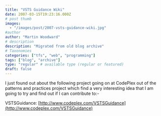 ```yaml
---
title: "VSTS Guidance Wiki"
date: 2007-03-15T19:23:16.000Z
# post thumb
images:
  - "/images/post/2007-vsts-guidance-wiki.jpg"
#author
author: "Martin Woodward"
# description
description: "Migrated from old blog archive"
# Taxonomies
categories: ["tfs", "web", "programming"]
tags: ["blog", "archive"]
type: "regular" # available type (regular or featured)
draft: false
---
```


I just found out about the following project going on at CodePlex out of the patterns and practices project which find a very interesting idea that I am going to try and find out if I can contribute to:-

VSTSGuidance: [http://www.codeplex.com/VSTSGuidance](http://www.codeplex.com/VSTSGuidance)
